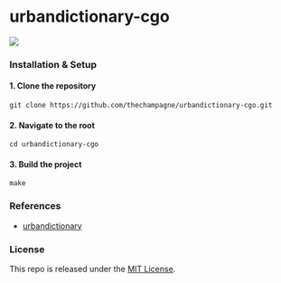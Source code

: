 # urbandictionary-cgo

[![](https://img.shields.io/github/license/thechampagne/urbandictionary-cgo)](https://github.com/thechampagne/urbandictionary-cgo/blob/main/LICENSE)
### Installation & Setup

#### 1. Clone the repository
```
git clone https://github.com/thechampagne/urbandictionary-cgo.git
```
#### 2. Navigate to the root
```
cd urbandictionary-cgo
```
#### 3. Build the project
```
make
```

### References
 - [urbandictionary](https://github.com/thechampagne/urbandictionary)

### License

This repo is released under the [MIT License](https://github.com/thechampagne/urbandictionary-cgo/blob/main/LICENSE).
